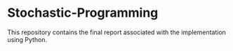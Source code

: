 # Stochastic-Programming
This repository contains the final report associated with the implementation using Python.
